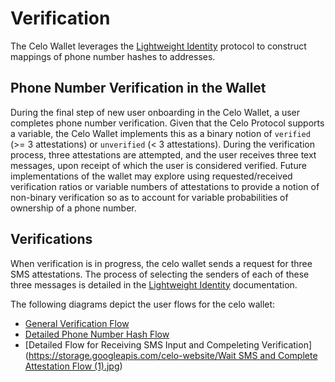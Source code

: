 # Verification

The Celo Wallet leverages the [Lightweight Identity](../../protocol/identity/) protocol to construct mappings of phone number hashes to addresses.

## Phone Number Verification in the Wallet

During the final step of new user onboarding in the Celo Wallet, a user completes phone number verification. Given that the Celo Protocol supports a variable, the Celo Wallet implements this as a binary notion of `verified` \(&gt;= 3 attestations\) or `unverified` \(&lt; 3 attestations\). During the verification process, three attestations are attempted, and the user receives three text messages, upon receipt of which the user is considered verified. Future implementations of the wallet may explore using requested/received verification ratios or variable numbers of attestations to provide a notion of non-binary verification so as to account for variable probabilities of ownership of a phone number.

## Verifications

When verification is in progress, the celo wallet sends a request for three SMS attestations. The process of selecting the senders of each of these three messages is detailed in the [Lightweight Identity](../../protocol/identity/) documentation.

The following diagrams depict the user flows for the celo wallet:

* [General Verification Flow](https://storage.googleapis.com/celo-website/Verification%20Flow.jpg)
* [Detailed Phone Number Hash Flow](https://storage.googleapis.com/celo-website/Get%20Phone%20Number%20Hash%20Details%20Flow.jpg)
* \[Detailed Flow for Receiving SMS Input and Compeleting Verification\]\([https://storage.googleapis.com/celo-website/Wait SMS and Complete Attestation Flow \(1\).jpg](https://storage.googleapis.com/celo-website/Wait%20SMS%20and%20Complete%20Attestation%20Flow%20%281%29.jpg)\)

